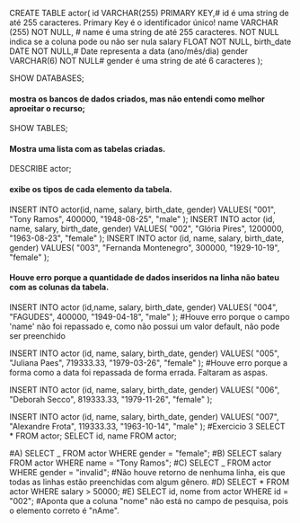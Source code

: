 CREATE TABLE actor(
id VARCHAR(255) PRIMARY KEY,# id é uma string de até 255 caracteres. Primary Key é o identificador único!
name VARCHAR (255) NOT NULL, # name é uma string de até 255 caracteres. NOT NULL indica se a coluna pode ou não ser nula
salary FLOAT NOT NULL,
birth_date DATE NOT NULL,# Date representa a data (ano/mês/dia)
gender VARCHAR(6) NOT NULL# gender é uma string de até 6 caracteres
);

SHOW DATABASES;

#### mostra os bancos de dados criados, mas não entendi como melhor aproeitar o recurso;

SHOW TABLES;

#### Mostra uma lista com as tabelas criadas.

DESCRIBE actor;

#### exibe os tipos de cada elemento da tabela.

INSERT INTO actor(id, name, salary, birth_date, gender)
VALUES(
"001",
"Tony Ramos",
400000,
"1948-08-25",
"male"
);
INSERT INTO actor (id, name, salary, birth_date, gender)
VALUES(
"002",
"Glória Pires",
1200000,
"1963-08-23",
"female"
);
INSERT INTO actor (id, name, salary, birth_date, gender)
VALUES(
"003",
"Fernanda Montenegro",
300000,
"1929-10-19",
"female"
);

#### Houve erro porque a quantidade de dados inseridos na linha não bateu com as colunas da tabela.

INSERT INTO actor (id,name, salary, birth_date, gender)
VALUES(
"004",
"FAGUDES",
400000,
"1949-04-18",
"male"
);
#Houve erro porque o campo 'name' não foi repassado e, como não possui um valor default, não pode ser preenchido

INSERT INTO actor (id, name, salary, birth_date, gender)
VALUES(
"005",
"Juliana Paes",
719333.33,
"1979-03-26",
"female"
);
#Houve erro porque a forma como a data foi repassada de forma errada. Faltaram as aspas.

INSERT INTO actor (id, name, salary, birth_date, gender)
VALUES(
"006",
"Deborah Secco",
819333.33,
"1979-11-26",
"female"
);

INSERT INTO actor (id, name, salary, birth_date, gender)
VALUES(
"007",
"Alexandre Frota",
119333.33,
"1963-10-14",
"male"
);
#Exercicio 3
SELECT \* FROM actor;
SELECT id, name FROM actor;

#A)
SELECT _ FROM actor WHERE gender = "female";
#B)
SELECT salary FROM actor WHERE name = "Tony Ramos";
#C)
SELECT _ FROM actor WHERE gender = "invalid";
#Não houve retorno de nenhuma linha, eis que todas as linhas estão preenchidas com algum gênero.
#D)
SELECT \* FROM actor WHERE salary > 50000;
#E)
SELECT id, nome from actor WHERE id = "002";
#Aponta que a coluna "nome" não está no campo de pesquisa, pois o elemento correto é "nAme".
